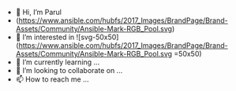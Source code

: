 - 👋 Hi, I’m Parul
- (https://www.ansible.com/hubfs/2017_Images/BrandPage/Brand-Assets/Community/Ansible-Mark-RGB_Pool.svg)
- 👀 I’m interested in ![svg-50x50](https://www.ansible.com/hubfs/2017_Images/BrandPage/Brand-Assets/Community/Ansible-Mark-RGB_Pool.svg =50x50)
- 🌱 I’m currently learning ...
- 💞️ I’m looking to collaborate on ...
- 📫 How to reach me ...

<!---
ParulArinTech/ParulArinTech is a ✨ special ✨ repository because its `README.md` (this file) appears on your GitHub profile.
You can click the Preview link to take a look at your changes.
--->
